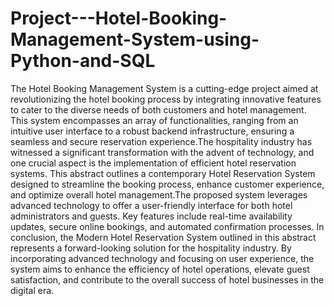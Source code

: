 # Project---Hotel-Booking-Management-System-using-Python-and-SQL
The Hotel Booking Management System is a cutting-edge project aimed at revolutionizing the hotel
 booking process by integrating innovative features to cater to the diverse needs of both
 customers and hotel management. This system encompasses an array of functionalities, ranging
 from an intuitive user interface to a robust backend infrastructure, ensuring a seamless and secure
 reservation experience.The hospitality industry has witnessed a significant transformation with
 the advent of technology, and one crucial aspect is the implementation of efficient hotel
 reservation systems. This abstract outlines a contemporary Hotel Reservation System designed to
 streamline the booking process, enhance customer experience, and optimize overall hotel
 management.The proposed system leverages advanced technology to offer a user-friendly
 interface for both hotel administrators and guests. Key features include real-time availability
 updates, secure online bookings, and automated confirmation processes. In conclusion, the
 Modern Hotel Reservation System outlined in this abstract represents a forward-looking solution
 for the hospitality industry. By incorporating advanced technology and focusing on user
 experience, the system aims to enhance the efficiency of hotel operations, elevate guest
 satisfaction, and contribute to the overall success of hotel businesses in the digital era.
